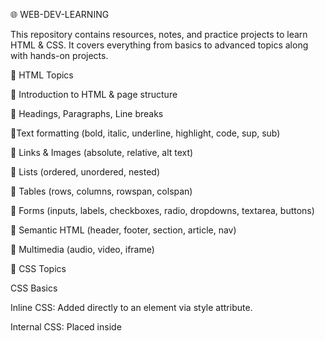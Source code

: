 🌐 WEB-DEV-LEARNING

This repository contains resources, notes, and practice projects to learn HTML & CSS.
It covers everything from basics to advanced topics along with hands-on projects.

📘 HTML Topics

   📌 Introduction to HTML & page structure

   📌 Headings, Paragraphs, Line breaks 
 
   📌Text formatting (bold, italic, underline, highlight, code, sup, sub)  
 
   📌 Links & Images (absolute, relative, alt text) 
 
   📌 Lists (ordered, unordered, nested) 
 
   📌 Tables (rows, columns, rowspan, colspan) 
 
   📌 Forms (inputs, labels, checkboxes, radio, dropdowns, textarea, buttons)
 
   📌 Semantic HTML (header, footer, section, article, nav) 
     
   📌 Multimedia (audio, video, iframe)


🎨 CSS Topics

CSS Basics

Inline CSS: Added directly to an element via style attribute.

Internal CSS: Placed inside <style> tag within HTML <head>.

External CSS: Linked via an external .css file.

📌 Colors & Backgrounds

Colors: Named colors, HEX, RGB, HSL.

Backgrounds:

Color

Images

Gradients (linear & radial)

📌 Text Styling

Fonts, size, weight, alignment, spacing.

Integration of Google Fonts.

📌 Box Model

Components: margin, border, padding, content.

box-sizing property for layout control.

📌 Selectors

Basic: element, class, id, grouping.

Advanced: pseudo-classes (:hover, :first-child), pseudo-elements (::before, ::after).

Advanced Selectors: child, sibling, attribute selectors.

📌 Display & Positioning

block, inline, inline-block

flex, grid

Positioning: static, relative, absolute, sticky, fixed.

📌 Flexbox

Layout, alignment, wrapping of items in a container.

📌 Grid

Rows, columns, gap, templates, and named areas for layout.

📌 Units

px, %, em, rem, vh, vw

📌 CSS Variables

Custom properties using --variable-name.

Reusable values throughout stylesheets.

📌 Transitions & Animations

Smooth property changes: transition

Keyframe animations: @keyframes

Hover effects and interactive animations.

📌 Shadows & Gradients

Shadows: box-shadow, text-shadow

Gradients: linear-gradient, radial-gradient

📌 Responsive Design

Media Queries to adapt layout and styles on different devices.

📌 Forms & Buttons

Styling inputs, selects, checkboxes, radios, and buttons for modern UI.

# Javascript 

📌 Variables & Data Types

var → Function-scoped, can be redeclared, hoisted (value undefined until initialized).

let → Block-scoped, cannot be redeclared, better for debugging.

Dynamic typing → Variables can hold numbers, strings, etc.

Naming → Prefer camelCase (sumOfArray).

📌 Operators

Arithmetic: +, -, *, /, %

Unary: ++, --

Logical: &&, ||, !

Comparison: ==, ===, !=, !==, <, >, <=, >=

Ternary: (condition) ? valueIfTrue : valueIfFalse

📌 Conditional Statements

if–else, if–else ladder, nested if–else, switch

Used for decision-making based on conditions (e.g., voting eligibility, grading, age categories).

📌 Strings

Created using ' ', " ", or backticks ` `.

Concatenation using + or template literals ${var}.

Useful methods: .length, .toUpperCase(), .toLowerCase(), .substring(), .split().

📌 Functions

Plain functions: Defined with function keyword; can return values.

Arrow functions: ES6 shorthand syntax (=>); often used for small calculations or callbacks.

Improves code reusability and modularity.

📌 Objects & Arrays

Objects store key-value pairs; support public/private properties in classes.

Arrays can store multiple values; common methods: push, pop, shift, slice, splice, map, filter, reduce.

📌 Hoisting

Functions: Declarations are fully hoisted, expressions are not.

Variables: var hoisted (value undefined), let/const in TDZ (cannot access before declaration).

Objects: Declared with let/const are not hoisted.

📌 Classes

Blueprints for objects.

Support constructor, public/private properties, getters/setters, and methods.

📌 Built-in Objects

Math: PI, max, min, round, floor, ceil, abs, random, pow.

Date: Retrieve current date and time.

📌 Error Handling

try → Put code that might cause an error.

catch → Runs if an error happens; handles it safely.

throw → Used to manually create/raise an error.

finally → Always runs after try/catch, useful for cleanup.

✅ Flow → try (risky code) → if error → catch (handle) → always → finally (cleanup).

  
📌 Event Listeners

Event listeners wait for user actions (like click, hover, keypress).

When the event happens, a function (callback) runs automatically.

Added using addEventListener() method.

📘 Syntax:

element.addEventListener("eventType", functionName);

🧠 Example:

button.addEventListener("click", () => {
  alert("Button clicked!");
});

📌  Reflow and Repaint (Repaint = Repair)

Reflow:
Happens when the layout or size of elements changes — like resizing a div, changing font size, or adding/removing elements.
- Browser recalculates positions and dimensions of elements.

Repaint (Repair):
Happens when visual styles (like color, background, or visibility) change but layout stays the same.
- Browser just updates the pixels on screen.



